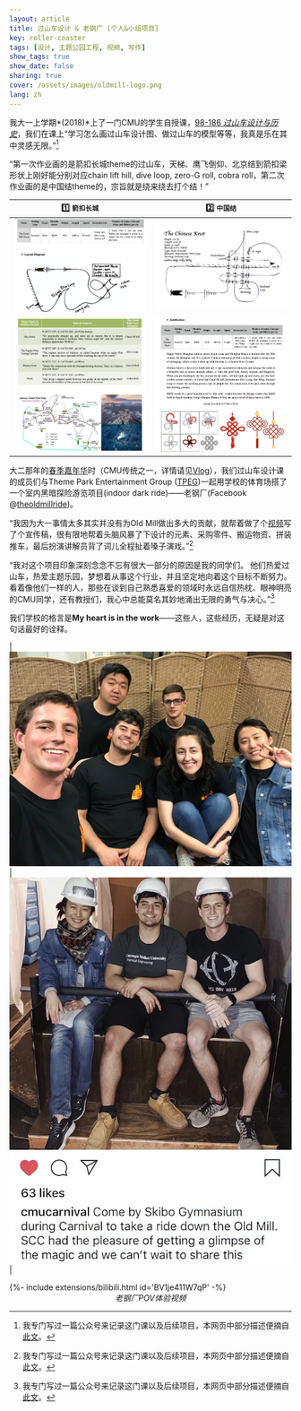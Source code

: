 ```yaml
---
layout: article
title: 过山车设计 & 老钢厂 [个人&小组项目]
key: roller-coaster
tags: [设计, 主题公园工程, 视频, 写作]
show_tags: true
show_date: false
sharing: true
cover: /assets/images/oldmill-logo.png
lang: zh
---
```


我大一上学期*(2018)*上了一门CMU的学生自授课，[98-186 *过山车设计与历史*][98186]，我们在课上“学习怎么画过山车设计图、做过山车的模型等等，我真是乐在其中灵感无限。”[^1]

<!--more-->

“第一次作业画的是箭扣长城theme的过山车，天梯、鹰飞倒仰、北京结到箭扣梁形状上刚好能分别对应chain lift hill, dive loop, zero-G roll, cobra roll，第二次作业画的是中国结theme的，宗旨就是绕来绕去打个结！”

| :one: `箭扣长城` | :two: `中国结` |
| -- | -- | 
|![](/assets/images/98186-great-wall1.png)|![](/assets/images/98186-chinese-knot2.png)|
|![](/assets/images/98186-great-wall2.png)|![](/assets/images/98186-chinese-knot1.png)|

大二那年的[春季嘉年华][carnival]时（CMU传统之一，详情请见[Vlog]），我们过山车设计课的成员们与Theme Park Entertainment Group ([TPEG])一起用学校的体育场搭了一个室内黑暗探险游览项目(indoor dark ride)——老钢厂(Facebook @[theoldmillride][fb])。

“我因为大一事情太多其实并没有为Old Mill做出多大的贡献，就帮着做了个[视频][video]写了个宣传稿，很有限地帮着头脑风暴了下设计的元素、采购零件、搬运物资、拼装推车，最后扮演讲解员背了词儿全程扯着嗓子演戏。”[^1]

“我对这个项目印象深刻念念不忘有很大一部分的原因是我的同学们。
他们热爱过山车，热爱主题乐园，梦想着从事这个行业，并且坚定地向着这个目标不断努力。看着像他们一样的人，那些在谈到自己熟悉喜爱的领域时永远自信热枕、眼神明亮的CMU同学，还有教授们，我心中总能莫名其妙地涌出无限的勇气与决心。”[^1]

我们学校的格言是**My heart is in the work**——这些人，这些经历，无疑是对这句话最好的诠释。

|![](/assets/images/oldmill-fb.jpg)|![](/assets/images/oldmill-ins.jpg)|

<div>{%- include extensions/bilibili.html id='BV1je411W7qP' -%}</div>
<center><i>老钢厂POV体验视频</i></center>


[^1]: 我专门写过一篇公众号来记录这门课以及后续项目，本网页中部分描述便摘自[此文][wechat]。

[98186]: https://www.andrew.cmu.edu/user/rolandog/98-186/
[wechat]: https://mp.weixin.qq.com/s/QWgApuBAdbESMerErWoOAQ
[carnival]: https://admission.enrollment.cmu.edu/pages/experience-spring-carnival
[TPEG]: https://thebridge.cmu.edu/organization/cmutpeg
[fb]: https://www.facebook.com/theoldmillride/
[video]: https://fb.watch/2QNDK50j9z/
[Vlog]: https://www.bilibili.com/video/BV1Q441177fo/